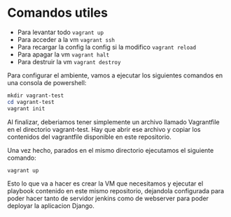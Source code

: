# Comandos utiles

+ Para levantar todo ```vagrant up```
+ Para acceder a la vm ```vagrant ssh```
+ Para recargar la config la config si la modifico ```vagrant reload```
+ Para apagar la vm ```vagrant halt```
+ Para destruir la vm ```vagrant destroy```


Para configurar el ambiente, vamos a ejecutar los siguientes comandos en una consola de powershell:

``` powershell
mkdir vagrant-test
cd vagrant-test
vagrant init
```

Al finalizar, deberiamos tener simplemente un archivo llamado Vagrantfile en el directorio vagrant-test. Hay que abrir ese archivo y copiar los contenidos del vagrantfile disponible en este repositorio. 

Una vez hecho, parados en el mismo directorio ejecutamos el siguiente comando:

```vagrant up```

Esto lo que va a hacer es crear la VM que necesitamos y ejecutar el playbook contenido en este mismo repositorio, dejandola configurada para poder hacer tanto de servidor jenkins como de webserver para poder deployar la aplicacion Django.